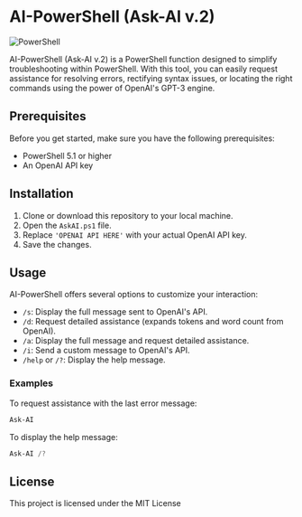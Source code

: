 # AI-PowerShell (Ask-AI v.2)

![PowerShell](https://img.shields.io/badge/PowerShell-5.1%2B-blue)

AI-PowerShell (Ask-AI v.2) is a PowerShell function designed to simplify troubleshooting within PowerShell. With this tool, you can easily request assistance for resolving errors, rectifying syntax issues, or locating the right commands using the power of OpenAI's GPT-3 engine.

## Prerequisites

Before you get started, make sure you have the following prerequisites:

- PowerShell 5.1 or higher
- An OpenAI API key

## Installation

1. Clone or download this repository to your local machine.
2. Open the `AskAI.ps1` file.
3. Replace `'OPENAI API HERE'` with your actual OpenAI API key.
4. Save the changes.

## Usage

AI-PowerShell offers several options to customize your interaction:

- `/s`: Display the full message sent to OpenAI's API.
- `/d`: Request detailed assistance (expands tokens and word count from OpenAI).
- `/a`: Display the full message and request detailed assistance.
- `/i`: Send a custom message to OpenAI's API.
- `/help` or `/?`: Display the help message.

### Examples

   To request assistance with the last error message:
   ```powershell
   Ask-AI
   ```

   To display the help message:
   ```powershell
   Ask-AI /?
   ```

## License

This project is licensed under the MIT License 
